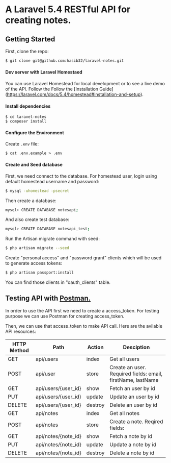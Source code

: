 # A Laravel 5.4 RESTful API for creating notes.

## Getting Started
First, clone the repo:
```bash
$ git clone git@github.com:hasib32/laravel-notes.git
```
#### Dev server with Laravel Homestaed
You can use Laravel Homestead for local development or to see a live demo of the API. Follow the Follow the [Installation Guide]
(https://laravel.com/docs/5.4/homestead#installation-and-setup).

#### Install dependencies
```
$ cd laravel-notes
$ composer install
```

#### Configure the Environment
Create `.env` file:
```
$ cat .env.example > .env
```
#### Create and Seed database

First, we need connect to the database. For homestead user, login using default homestead username and password:
```bash
$ mysql -uhomestead -psecret
```

Then create a database:
```bash
mysql> CREATE DATABASE notesapi;
```

And also create test database:
```bash
mysql> CREATE DATABASE notesapi_test;
```

Run the Artisan migrate command with seed:
```bash
$ php artisan migrate --seed
```

Create "personal access" and "password grant" clients which will be used to generate access tokens:
```bash
$ php artisan passport:install
```
You can find those clients in "oauth_clients" table.

## Testing API with [Postman.](https://www.getpostman.com/)
In order to use the API first we need to create a access_token. For testing purpose we can use Postman for creating access_token.

Then, we can use that access_token to make API call. Here are the avilable API resources:

| HTTP Method	| Path | Action | Desciption  |
| ----- | ----- | ----- | ------------- |
| GET      | api/users | index | Get all users
| POST     | api/user | store | Create an user. Required fields: email, firstName, lastName
| GET      | api/users/{user_id} | show |  Fetch an user by id
| PUT      | api/users/{user_id} | update | Update an user by id
| DELETE   | api/users/{user_id} | destroy | Delete an user by id
| GET      | api/notes | index | Get all notes
| POST     | api/notes | store | Create a note. Reqired fields: 
| GET      | api/notes/{note_id} | show |  Fetch a note by id
| PUT      | api/notes/{note_id} | update | Update a note by id
| DELETE   | api/notes/{note_id} | destroy | Delete a note by id
